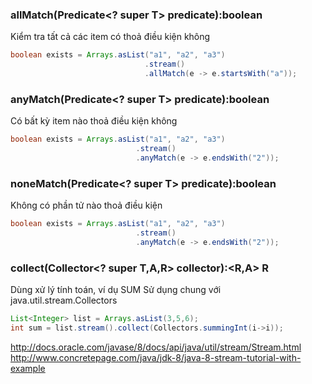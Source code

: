 ### allMatch(Predicate<? super T> predicate):boolean
Kiểm tra tất cả các item có thoả điều kiện không
```java
boolean exists = Arrays.asList("a1", "a2", "a3")
						      .stream()
						      .allMatch(e -> e.startsWith("a"));
```                  
### anyMatch(Predicate<? super T> predicate):boolean
Có bất kỳ item nào thoả điều kiện không
```java
boolean exists = Arrays.asList("a1", "a2", "a3")
						    .stream()
						    .anyMatch(e -> e.endsWith("2"));
```
### noneMatch(Predicate<? super T> predicate):boolean
Không có phần tử nào thoả điều kiện 
```java
boolean exists = Arrays.asList("a1", "a2", "a3")
						    .stream()
						    .anyMatch(e -> e.endsWith("2"));
```

### collect(Collector<? super T,A,R> collector):<R,A> R
Dùng xử lý tính toán, ví dụ SUM
Sử dụng chung với java.util.stream.Collectors

```java
List<Integer> list = Arrays.asList(3,5,6);
int sum = list.stream().collect(Collectors.summingInt(i->i));
```








http://docs.oracle.com/javase/8/docs/api/java/util/stream/Stream.html
http://www.concretepage.com/java/jdk-8/java-8-stream-tutorial-with-example

